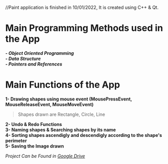 //Paint application is finished in 10/01/2022, It is created using C++ & Qt.

# Main Programming Methods used in the App
***- Object Oriented Programming*** <br />
***- Data Structure***<br />
***- Pointers and References***<br />

# Main Functions of the App
**1- Drawing shapes using mouse event (MousePressEvent, MouseReleaseEvent, MouseMoveEvent)**<br />
>Shapes drawn are Rectangle, Circle, Line <br />

**2- Undo & Redo Functions**<br />
**3- Naming shapes & Searching shapes by its name**<br />
**4- Sorting shapes ascendigly and descendigly according to the shape's perimeter**<br />
**5- Saving the Image drawn**<br />


*Project Can be Found in [Google Drive](https://drive.google.com/drive/u/0/folders/1JMJsFMaFRFBl63uwo9oRpZXaYEfrnE1p)*


